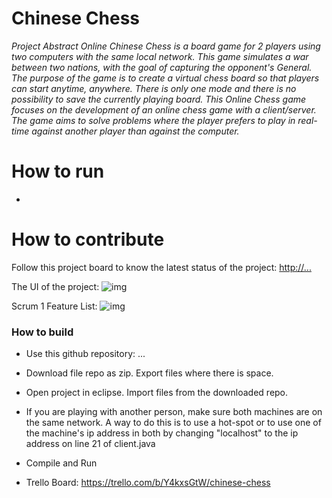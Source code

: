 # Chinese Chess
*Project Abstract
Online Chinese Chess is a board game for 2 players using two computers with the same local network. This game simulates a war between two nations, with the goal of capturing the opponent's General. The purpose of the game is to create a virtual chess board so that players can start anytime, anywhere. There is only one mode and there is no possibility to save the currently playing board. This Online Chess game focuses on the development of an online chess game with a client/server. The game aims to solve problems where the player prefers to play in real-time against another player than against the computer.*


# How to run
-

# How to contribute
Follow this project board to know the latest status of the project: [http://...]([http://...])  

The UI of the project: ![img](https://user-images.githubusercontent.com/70277494/161112318-d1b01255-6382-4964-a924-7953a155b140.png)

Scrum 1 Feature List: ![img](https://user-images.githubusercontent.com/70277494/161112410-927e9363-9802-449f-9823-38acb26608e5.png)


### How to build
- Use this github repository: ... 
- Download file repo as zip. Export files where there is space.
- Open project in eclipse. Import files from the downloaded repo.
- If you are playing with another person, make sure both machines are on the same network. A way to do this is to use a hot-spot or to use one of the machine's ip address in both by changing "localhost" to the ip address on line 21 of client.java
- Compile and Run

- Trello Board: https://trello.com/b/Y4kxsGtW/chinese-chess
